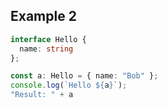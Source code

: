 ## Example 2

```ts
interface Hello {
  name: string
};

const a: Hello = { name: "Bob" };
console.log(`Hello ${a}`);
"Result: " + a
```